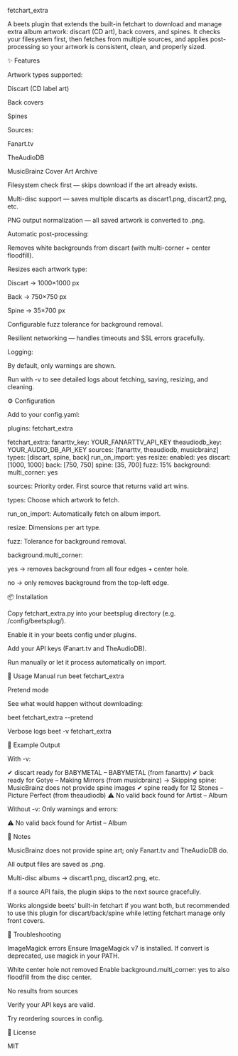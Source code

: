 fetchart_extra

A beets
 plugin that extends the built-in fetchart to download and manage extra album artwork: discart (CD art), back covers, and spines.
It checks your filesystem first, then fetches from multiple sources, and applies post-processing so your artwork is consistent, clean, and properly sized.

✨ Features

Artwork types supported:

Discart (CD label art)

Back covers

Spines

Sources:

Fanart.tv

TheAudioDB

MusicBrainz Cover Art Archive

Filesystem check first — skips download if the art already exists.

Multi-disc support — saves multiple discarts as discart1.png, discart2.png, etc.

PNG output normalization — all saved artwork is converted to .png.

Automatic post-processing:

Removes white backgrounds from discart (with multi-corner + center floodfill).

Resizes each artwork type:

Discart → 1000×1000 px

Back → 750×750 px

Spine → 35×700 px

Configurable fuzz tolerance for background removal.

Resilient networking — handles timeouts and SSL errors gracefully.

Logging:

By default, only warnings are shown.

Run with -v to see detailed logs about fetching, saving, resizing, and cleaning.

⚙️ Configuration

Add to your config.yaml:

plugins: fetchart_extra

fetchart_extra:
  fanarttv_key: YOUR_FANARTTV_API_KEY
  theaudiodb_key: YOUR_AUDIO_DB_API_KEY
  sources: [fanarttv, theaudiodb, musicbrainz]
  types: [discart, spine, back]
  run_on_import: yes
  resize:
    enabled: yes
    discart: [1000, 1000]
    back: [750, 750]
    spine: [35, 700]
  fuzz: 15%
  background:
    multi_corner: yes


sources: Priority order. First source that returns valid art wins.

types: Choose which artwork to fetch.

run_on_import: Automatically fetch on album import.

resize: Dimensions per art type.

fuzz: Tolerance for background removal.

background.multi_corner:

yes → removes background from all four edges + center hole.

no → only removes background from the top-left edge.


📦 Installation

Copy fetchart_extra.py into your beetsplug directory (e.g. /config/beetsplug/).

Enable it in your beets config under plugins.

Add your API keys (Fanart.tv and TheAudioDB).

Run manually or let it process automatically on import.

🚀 Usage
Manual run
beet fetchart_extra

Pretend mode

See what would happen without downloading:

beet fetchart_extra --pretend

Verbose logs
beet -v fetchart_extra

📝 Example Output

With -v:

✔ discart ready for BABYMETAL – BABYMETAL (from fanarttv)
✔ back ready for Gotye – Making Mirrors (from musicbrainz)
→ Skipping spine: MusicBrainz does not provide spine images
✔ spine ready for 12 Stones – Picture Perfect (from theaudiodb)
⚠ No valid back found for Artist – Album


Without -v:
Only warnings and errors:

⚠ No valid back found for Artist – Album

📌 Notes

MusicBrainz does not provide spine art; only Fanart.tv and TheAudioDB do.

All output files are saved as .png.

Multi-disc albums → discart1.png, discart2.png, etc.

If a source API fails, the plugin skips to the next source gracefully.

Works alongside beets’ built-in fetchart if you want both, but recommended to use this plugin for discart/back/spine while letting fetchart manage only front covers.

🔧 Troubleshooting

ImageMagick errors
Ensure ImageMagick v7 is installed. If convert is deprecated, use magick in your PATH.

White center hole not removed
Enable background.multi_corner: yes to also floodfill from the disc center.

No results from sources

Verify your API keys are valid.

Try reordering sources in config.

📜 License

MIT
